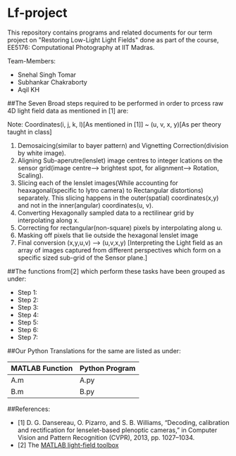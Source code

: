 # Lf-project

This repository contains programs and related documents for our term project on "Restoring Low-Light Light Fields" done as part of the course, EE5176: Computational Photography at IIT Madras.

Team-Members:

+ Snehal Singh Tomar
+ Subhankar Chakraborty
+ Aqil KH

##The Seven Broad steps required to be performed in order to prcess raw 4D light field data as mentioned in [1] are:

Note: Coordinates(i, j, k, l)[As mentioned in [1]] ~ (u, v, x, y)[As per theory taught in class]
1. Demosaicing(similar to bayer pattern) and Vignetting Correction(division by white image).
2. Aligning Sub-aperutre(lenslet) image centres to integer lcations on the sensor grid(image centre--> brightest spot, for alignment--> Rotation, Scaling).
3. Slicing each of the lenslet images(While accounting for heaxagonal(specific to lytro camera) to Rectangular distortions) separately. This slicing happens in the outer(spatial) coordinates(x,y) and not in the inner(angular) coordinates(u, v).
4. Converting Hexagonally sampled data to a rectilinear grid by interpolating along x.
5. Correcting for rectangular(non-square) pixels by interpolating along u.
6. Masking off pixels that lie outside the hexagonal lenslet image
7. Final conversion (x,y,u,v) --> (u,v,x,y) [Interpreting the Light field as an array of images captured from different perspectives which form on a specific sized sub-grid of the Sensor plane.]  

##The functions from[2] which perform these tasks have been grouped as under:
+ Step 1:
+ Step 2:
+ Step 3:
+ Step 4:
+ Step 5:
+ Step 6:
+ Step 7:

##Our Python Translations for the same are listed as under:

| MATLAB Function   | Python Program |
| ----------------- | -------------- |
| A.m               | A.py           |
| B.m               | B.py           |



##References:
+ [1] D. G. Dansereau, O. Pizarro, and S. B. Williams, “Decoding, calibration and rectification for lenselet-based plenoptic cameras,” in Computer Vision and Pattern Recognition (CVPR), 2013, pp. 1027–1034.
+ [2] The [MATLAB light-field toolbox](https://in.mathworks.com/matlabcentral/fileexchange/75250-light-field-toolbox)